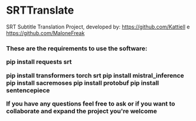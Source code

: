 # SRTTranslate
SRT Subtitle Translation Project, developed by: https://github.com/Kattiell e https://github.com/MaloneFreak
<h3 display="inline">
These are the requirements to use the software:
<p>
pip install requests srt
</p>
pip install transformers torch srt
pip install mistral_inference
pip install sacremoses
pip install protobuf
pip install sentencepiece

If you have any questions feel free to ask or if you want to collaborate and expand the project you're welcome
</h3>

